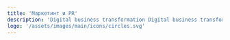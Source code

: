 ```yaml
---
title: 'Маркетинг и PR'
description: 'Digital business transformation Digital business transformation'
logo: '/assets/images/main/icons/circles.svg'
---
```


